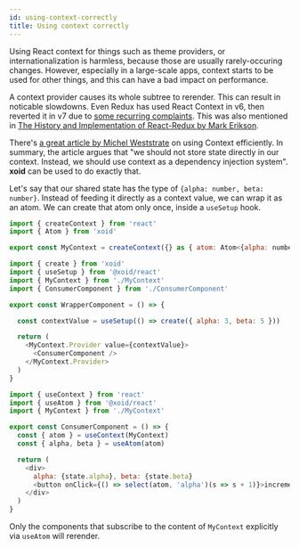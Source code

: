 ```yaml
---
id: using-context-correctly
title: Using context correctly
---
```


Using React context for things such as theme providers, or internationalization is harmless, because those are usually rarely-occuring changes. However, especially in a large-scale apps, context starts to be used for other things, and this can have a bad impact on performance. 

A context provider causes its whole subtree to rerender. This can result in noticable slowdowns. Even Redux has used React Context in v6, then reverted it in v7 due to [some recurring complaints](https://github.com/reduxjs/react-redux/issues/1164). This was also mentioned in [The History and Implementation of React-Redux by Mark Erikson](https://blog.isquaredsoftware.com/2018/11/react-redux-history-implementation/#v7-0).

There's [a great article by Michel Weststrate](https://medium.com/@mweststrate/how-to-safely-use-react-context-b7e343eff076) on using Context efficiently. In summary, the article argues that "we should not store state directly in our context. Instead, we should use context as a dependency injection system". **xoid** can be used to do exactly that.

Let's say that our shared state has the type of `{alpha: number, beta: number}`. Instead of feeding it directly as a context value, we can wrap it as an atom. We can create that atom only once, inside a `useSetup` hook.

```js title="./MyContext.ts"
import { createContext } from 'react'
import { Atom } from 'xoid'

export const MyContext = createContext({} as { atom: Atom<{alpha: number, beta: number}> })
```

```js title="./WrapperComponent.tsx"
import { create } from 'xoid'
import { useSetup } from '@xoid/react'
import { MyContext } from './MyContext'
import { ConsumerComponent } from './ConsumerComponent'

export const WrapperComponent = () => {

  const contextValue = useSetup(() => create({ alpha: 3, beta: 5 }))

  return (
    <MyContext.Provider value={contextValue}>
      <ConsumerComponent />
    </MyContext.Provider>
  )
}
```

```js title="./ConsumerComponent.tsx"
import { useContext } from 'react'
import { useAtom } from '@xoid/react'
import { MyContext } from './MyContext'

export const ConsumerComponent = () => {
  const { atom } = useContext(MyContext)
  const { alpha, beta } = useAtom(atom)

  return (
    <div>
      alpha: {state.alpha}, beta: {state.beta}
      <button onClick={() => select(atom, 'alpha')(s => s + 1)}>increment alpha</button>
    </div>
  )
}
```

Only the components that subscribe to the content of `MyContext` explicitly via `useAtom` will rerender.